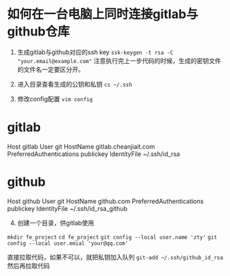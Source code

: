 # 如何在一台电脑上同时连接gitlab与github仓库

1. 生成gitlab与github对应的ssh key
`ssk-keygen -t rsa -C "your.email@example.com"`
注意执行完上一步代码的时候，生成的密钥文件的文件名一定要区分开。

2. 进入目录查看生成的公钥和私钥
`cs ~/.ssh`

3. 修改config配置
`vim config`

# gitlab
Host gitlab
    User git
    HostName gitlab.cheanjiait.com
    PreferredAuthentications publickey
    IdentityFile ~/.ssh/id_rsa

# github
Host github
    User git
    HostName github.com
    PreferredAuthentications publickey
    IdentityFile ~/.ssh/id_rsa_github

4. 创建一个目录，供gitlab使用

`mkdir fe_project`
`cd fe_project`
`git config --local user.name 'zty'`
`git config --local user.emial 'your@qq.com'`

直接拉取代码，如果不可以，就把私钥加入队列
`git-add ~/.ssh/github_id_rsa`
然后再拉取代码